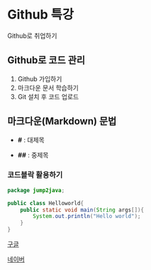 # Github 특강

Github로 취업하기



## Github로 코드 관리

1. Github 가입하기
2. 마크다운 문서 학습하기
3. Git 설치 후 코드 업로드



## 마크다운(Markdown) 문법

* **#** : 대제목

* **##** : 중제목



### 코드블락 활용하기

~~~java
package jump2java;

public class Helloworld{
    public static void main(String args[]){
        System.out.println("Hello world");
    }
}
~~~



[구글](https://google.com/)

[네이버](<https://www.naver.com/>)